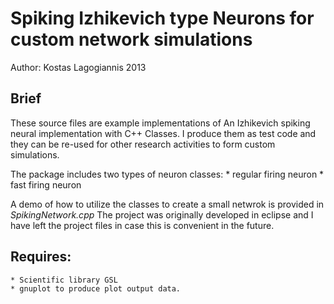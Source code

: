 # Spiking Izhikevich type Neurons for custom network simulations

Author: Kostas Lagogiannis 2013

## Brief
These source files are example implementations of An Izhikevich spiking neural implementation with C++ Classes.
I produce them as test code and they can be re-used for other research activities to form custom simulations.

The package includes two types of neuron classes:
    *  regular firing neuron 
    *  fast firing neuron


A demo of how to utilize the classes to create a small netwrok is provided in  _SpikingNetwork.cpp_ 
The project was originally developed in eclipse and I have left the project files in case this is convenient in the future.   

##  Requires: 
    * Scientific library GSL
    * gnuplot to produce plot output data.

